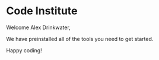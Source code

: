 # Code Institute

Welcome Alex Drinkwater,

We have preinstalled all of the tools you need to get started.

Happy coding!